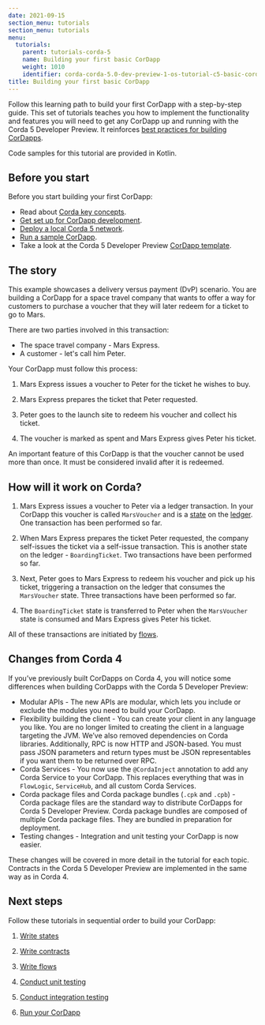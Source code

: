 ```yaml
---
date: 2021-09-15
section_menu: tutorials
section_menu: tutorials
menu:
  tutorials:
    parent: tutorials-corda-5
    name: Building your first basic CorDapp
    weight: 1010
    identifier: corda-corda-5.0-dev-preview-1-os-tutorial-c5-basic-cordapp-intro
title: Building your first basic CorDapp
---
```


Follow this learning path to build your first CorDapp with a step-by-step guide. This set of tutorials teaches you how to implement the functionality and features you will need to get any CorDapp up and running with the Corda 5 Developer Preview. It reinforces [best practices for building CorDapps](xxx).

Code samples for this tutorial are provided in Kotlin.

## Before you start

Before you start building your first CorDapp:

- Read about [Corda key concepts](XXX).
- [Get set up for CorDapp development](XXX).
- [Deploy a local Corda 5 network](XXX).
- [Run a sample CorDapp](../run-demo-cordapp.md).
- Take a look at the Corda 5 Developer Preview [CorDapp template](XXX).

## The story

This example showcases a delivery versus payment (DvP) scenario. You are building a CorDapp for a space travel company that wants to offer a way for customers to purchase a voucher that they will later redeem for a ticket to go to Mars.

There are two parties involved in this transaction:

- The space travel company - Mars Express.
- A customer - let's call him Peter.

Your CorDapp must follow this process:

1. Mars Express issues a voucher to Peter for the ticket he wishes to buy.

2. Mars Express prepares the ticket that Peter requested.

3. Peter goes to the launch site to redeem his voucher and collect his ticket.

4. The voucher is marked as spent and Mars Express gives Peter his ticket.

An important feature of this CorDapp is that the voucher cannot be used more than once. It must be considered invalid after it is redeemed.

## How will it work on Corda?

1. Mars Express issues a voucher to Peter via a ledger transaction. In your CorDapp this voucher is called `MarsVoucher` and is a [state](../../../../../platform/corda/4.8/os/key-concepts-states.md) on the [ledger](../../../../../platform/corda/4.8/os/key-concepts-ledger.md). One transaction has been performed so far.

2. When Mars Express prepares the ticket Peter requested, the company self-issues the ticket via a self-issue transaction. This is another state on the ledger - `BoardingTicket`. Two transactions have been performed so far.

3. Next, Peter goes to Mars Express to redeem his voucher and pick up his ticket, triggering a transaction on the ledger that consumes the `MarsVoucher` state. Three transactions have been performed so far.

4. The `BoardingTicket` state is transferred to Peter when the `MarsVoucher` state is consumed and Mars Express gives Peter his ticket.

All of these transactions are initiated by [flows](XXX).

## Changes from Corda 4

If you’ve previously built CorDapps on Corda 4, you will notice some differences when building CorDapps with the Corda 5 Developer Preview:

* Modular APIs - The new APIs are modular, which lets you include or exclude the modules you need to build your CorDapp.
* Flexibility building the client - You can create your client in any language you like. You are no longer limited to creating the client in a language targeting the JVM. We’ve also removed dependencies on Corda libraries. Additionally, RPC is now HTTP and JSON-based. You must pass JSON parameters and return types must be JSON representables if you want them to be returned over RPC.
* Corda Services - You now use the `@CordaInject` annotation to add any Corda Service to your CorDapp. This replaces everything that was in `FlowLogic`, `ServiceHub`, and all custom Corda Services.
* Corda package files and Corda package bundles (`.cpk` and `.cpb`) - Corda package files are the standard way to distribute CorDapps for Corda 5 Developer Preview. Corda package bundles are composed of multiple Corda package files. They are bundled in preparation for deployment.
* Testing changes - Integration and unit testing your CorDapp is now easier.

These changes will be covered in more detail in the tutorial for each topic. Contracts in the Corda 5 Developer Preview are implemented in the same way as in Corda 4.

## Next steps

Follow these tutorials in sequential order to build your CorDapp:

1. [Write states](c5-basic-cordapp-state.md)

2. [Write contracts](c5-basic-cordapp-contract.md)

3. [Write flows](c5-basic-cordapp-flows.md)

4. [Conduct unit testing](XXX)

5. [Conduct integration testing](XXX)

6. [Run your CorDapp](XXX)
